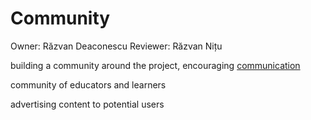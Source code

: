 # Community

Owner: Răzvan Deaconescu
Reviewer: Răzvan Nițu

building a community around the project, encouraging [communication](../../communication/reading/read.md)

community of educators and learners

advertising content to potential users
